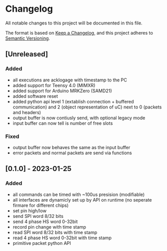 # Changelog

All notable changes to this project will be documented in this file.

The format is based on [Keep a Changelog](https://keepachangelog.com/en/1.0.0/),
and this project adheres to [Semantic Versioning](https://semver.org/spec/v2.0.0.html).

## [Unreleased]

### Added 
 - all executions are acklogage with timestamp to the PC
 - added support for Teensy 4.0 (MIMXR)
 - added support for Arduino MRKZero (SAMD21)
 - added software reset 
 - added python api level 1 (extablish connection + buffered communication) and 2 (object representation of uC) next to 0 (packets and headers)
 - output buffer is now contiusly send, with optional legacy mode
 - input buffer can now tell is number of free slots

### Fixed
 - output buffer now behaves the same as the input buffer
 - error packets and normal packets are send via functions


## [0.1.0] - 2023-01-25

### Added 
- all commands can be timed with ~100us presision (modifiable)
- all interfaces are dynamicly set up by API on runtime (no seperate firmare for different chips)
- set pin high/low
- send SPI word 8/32 bits
- send 4 phase HS word 0-32bit
- record pin change with time stamp
- read SPI word 8/32 bits with time stamp
- read 4 phase HS word 0-32bit with time stamp
- primitive packet python API
